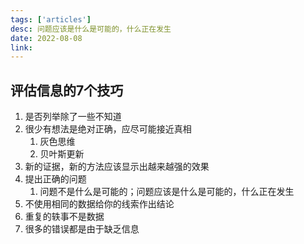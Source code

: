 ```yaml
---
tags: ['articles']
desc: 问题应该是什么是可能的，什么正在发生
date: 2022-08-08
link: 
---
```



## 评估信息的7个技巧
1. 是否列举除了一些不知道
2. 很少有想法是绝对正确，应尽可能接近真相
	1. 灰色思维
	2. 贝叶斯更新
3. 新的证据，新的方法应该显示出越来越强的效果
4. 提出正确的问题
	1. 问题不是什么是可能的；问题应该是什么是可能的，什么正在发生
5. 不使用相同的数据给你的线索作出结论
6. 重复的轶事不是数据
7. 很多的错误都是由于缺乏信息